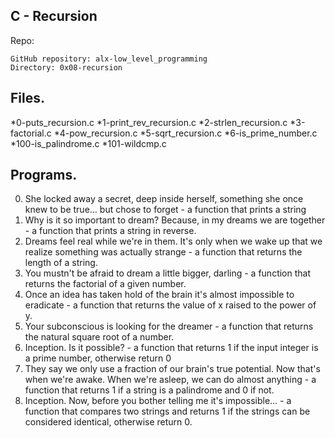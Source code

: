 ##  **C - Recursion**


Repo:

    GitHub repository: alx-low_level_programming
    Directory: 0x08-recursion


## Files.
*0-puts_recursion.c
*1-print_rev_recursion.c
*2-strlen_recursion.c
*3-factorial.c
*4-pow_recursion.c
*5-sqrt_recursion.c
*6-is_prime_number.c
*100-is_palindrome.c
*101-wildcmp.c

## Programs.
0. She locked away a secret, deep inside herself, something she once knew to be true... but chose to forget - a function that prints a string
1. Why is it so important to dream? Because, in my dreams we are together - a function that prints a string in reverse.
2. Dreams feel real while we're in them. It's only when we wake up that we realize something was actually strange -  a function that returns the length of a string.
3. You mustn't be afraid to dream a little bigger, darling - a function that returns the factorial of a given number.
4. Once an idea has taken hold of the brain it's almost impossible to eradicate - a function that returns the value of x raised to the power of y.
5. Your subconscious is looking for the dreamer - a function that returns the natural square root of a number.
6. Inception. Is it possible? - a function that returns 1 if the input integer is a prime number, otherwise return 0
7. They say we only use a fraction of our brain's true potential. Now that's when we're awake. When we're asleep, we can do almost anything - a function that returns 1 if a string is a palindrome and 0 if not.
8. Inception. Now, before you bother telling me it's impossible... - a function that compares two strings and returns 1 if the strings can be considered identical, otherwise return 0.

